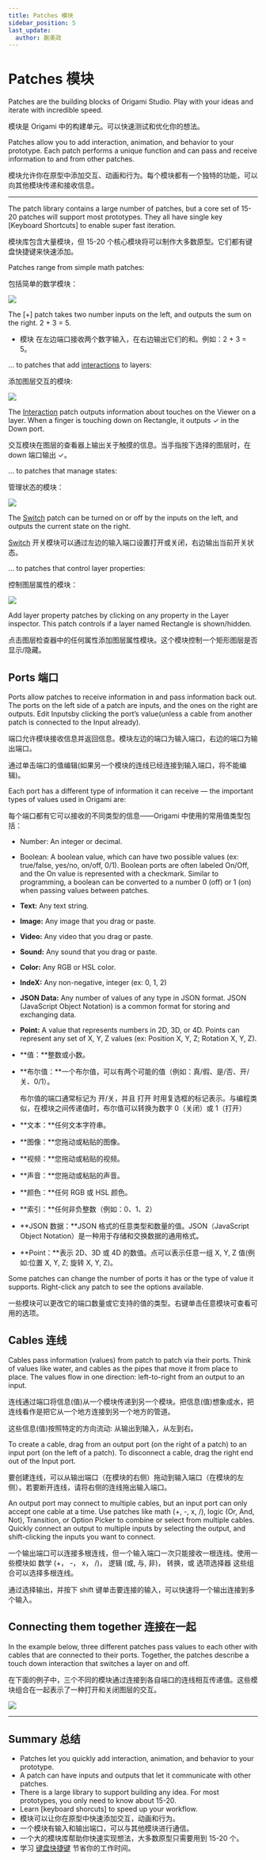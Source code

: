 ```yaml
---
title: Patches 模块
sidebar_position: 5
last_update:
  author: 蒯美政
---
```


# Patches 模块

Patches are the building blocks of Origami Studio. Play with your ideas and iterate with incredible speed.

模块是 Origami 中的构建单元。可以快速测试和优化你的想法。

Patches allow you to add interaction, animation, and behavior to your prototype. Each patch performs a unique function and can pass and receive information to and from other patches.

模块允许你在原型中添加交互、动画和行为。每个模块都有一个独特的功能，可以向其他模块传递和接收信息。

---

The patch library contains a large number of patches, but a core set of 15-20 patches will support most prototypes. They all have single key [Keyboard Shortcuts] to enable super fast iteration.

模块库包含大量模块，但 15-20 个核心模块将可以制作大多数原型。它们都有键盘快捷键来快速添加。

Patches range from simple math patches:

包括简单的数学模块：

![](./../../../static/img/docs/Patch%20Editor/patches-1.png)

The [+] patch takes two number inputs on the left, and outputs the sum on the right. 2 + 3 = 5.

- 模块 在左边端口接收两个数字输入，在右边输出它们的和。例如：2 + 3 = 5。

… to patches that add [interactions](./../Interaction/Interaction.md) to layers:

添加图层交互的模块:

![](./../../../static/img/docs/Patch%20Editor/patches-2.png)

The [Interaction](./../Interaction/Interaction.md) patch outputs information about touches on the Viewer on a layer. When a finger is touching down on Rectangle, it outputs ✓ in the Down port.

交互模块在图层的查看器上输出关于触摸的信息。当手指按下选择的图层时，在 down 端口输出 ✓。

… to patches that manage states:

管理状态的模块：

![](./../../../static/img/docs/Patch%20Editor/patches-3.png)

The [Switch](./../Utility/Switch.md) patch can be turned on or off by the inputs on the left, and outputs the current state on the right.

[Switch](./../Utility/Switch.md) 开关模块可以通过左边的输入端口设置打开或关闭，右边输出当前开关状态。

… to patches that control layer properties:

控制图层属性的模块：

![](./../../../static/img/docs/Patch%20Editor/patches-4.png)

Add layer property patches by clicking on any property in the Layer inspector. This patch controls if a layer named Rectangle is shown/hidden.

点击图层检查器中的任何属性添加图层属性模块。这个模块控制一个矩形图层是否显示/隐藏。

## Ports 端口

Ports allow patches to receive information in and pass information back out. The ports on the left side of a patch are inputs, and the ones on the right are outputs. Edit Inputsby clicking the port’s value(unless a cable from another patch is connected to the Input already).

端口允许模块接收信息并返回信息。模块左边的端口为输入端口，右边的端口为输出端口。

通过单击端口的值编辑(如果另一个模块的连线已经连接到输入端口，将不能编辑)。

Each port has a different type of information it can receive — the important types of values used in Origami are:

每个端口都有它可以接收的不同类型的信息——Origami 中使用的常用值类型包括：

- Number: An integer or decimal.

- Boolean: A boolean value, which can have two possible values (ex: true/false, yes/no, on/off, 0/1). Boolean ports are often labeled On/Off, and the On value is represented with a checkmark. Similar to programming, a boolean can be converted to a number 0 (off) or 1 (on) when passing values between patches.

- **Text:** Any text string.

- **Image:** Any image that you drag or paste.

- **Video:** Any video that you drag or paste.

- **Sound:** Any sound that you drag or paste.

- **Color:** Any RGB or HSL color.

- **IndeX:** Any non-negative, integer (ex: 0, 1, 2)

- **JSON Data:** Any number of values of any type in JSON format. JSON (JavaScript Object Notation) is a common format for storing and exchanging data.

- **Point:** A value that represents numbers in 2D, 3D, or 4D. Points can represent any set of X, Y, Z values (ex: Position X, Y, Z; Rotation X, Y, Z).

- **值：**整数或小数。

- **布尔值：**一个布尔值，可以有两个可能的值（例如：真/假、是/否、开/关、0/1）。

  布尔值的端口通常标记为 开/关，并且 打开 时用复选框的标记表示。与编程类似，在模块之间传递值时，布尔值可以转换为数字 0（关闭）或 1（打开）

- **文本：**任何文本字符串。

- **图像：**您拖动或粘贴的图像。

- **视频：**您拖动或粘贴的视频。

- **声音：**您拖动或粘贴的声音。

- **颜色：**任何 RGB 或 HSL 颜色。

- **索引：**任何非负整数（例如：0、1、2）

- **JSON 数据：**JSON 格式的任意类型和数量的值。JSON（JavaScript Object Notation）是一种用于存储和交换数据的通用格式。

- **Point：**表示 2D、3D 或 4D 的数值。点可以表示任意一组 X, Y, Z 值(例如:位置 X, Y, Z; 旋转 X, Y, Z)。

Some patches can change the number of ports it has or the type of value it supports. Right-click any patch to see the options available.

一些模块可以更改它的端口数量或它支持的值的类型。右键单击任意模块可查看可用的选项。

## Cables 连线

Cables pass information (values) from patch to patch via their ports. Think of values like water, and cables as the pipes that move it from place to place. The values flow in one direction: left-to-right from an output to an input.

连线通过端口将信息(值)从一个模块传递到另一个模块。把信息(值)想象成水，把连线看作是把它从一个地方连接到另一个地方的管道。

这些信息(值)按照特定的方向流动: 从输出到输入，从左到右。

To create a cable, drag from an output port (on the right of a patch) to an input port (on the left of a patch). To disconnect a cable, drag the right end out of the Input port.

要创建连线，可以从输出端口（在模块的右侧）拖动到输入端口（在模块的左侧）。若要断开连线，请将右侧的连线拖出输入端口。

An output port may connect to multiple cables, but an input port can only accept one cable at a time. Use patches like math (+, -, x, /), logic (Or, And, Not), Transition, or Option Picker to combine or select from multiple cables. Quickly connect an output to multiple inputs by selecting the output, and shift-clicking the inputs you want to connect.

一个输出端口可以连接多根连线，但一个输入端口一次只能接收一根连线。使用一些模块如 数学 (+， -， x， /)， 逻辑 (或, 与, 非)， 转换，或 选项选择器 这些组合可以选择多根连线。

通过选择输出，并按下 shift 键单击要连接的输入，可以快速将一个输出连接到多个输入。

## Connecting them together 连接在一起

In the example below, three different patches pass values to each other with cables that are connected to their ports. Together, the patches describe a touch down interaction that switches a layer on and off.

在下面的例子中，三个不同的模块通过连接到各自端口的连线相互传递值。这些模块组合在一起表示了一种打开和关闭图层的交互。

![](./../../../static/img/docs/Patch%20Editor/patches-5.png)

---

## Summary 总结

- Patches let you quickly add interaction, animation, and behavior to your prototype.
- A patch can have inputs and outputs that let it communicate with other patches.
- There is a large library to support building any idea. For most prototypes, you only need to know about 15-20.
- Learn [keyboard shorcuts] to speed up your workflow.
- 模块可以让你在原型中快速添加交互，动画和行为。
- 一个模块有输入和输出端口，可以与其他模块进行通信。
- 一个大的模块库帮助你快速实现想法，大多数原型只需要用到 15-20 个。
- 学习 [键盘快捷键](./../Workflow/Keyboard%20Shortcuts.md) 节省你的工作时间。
